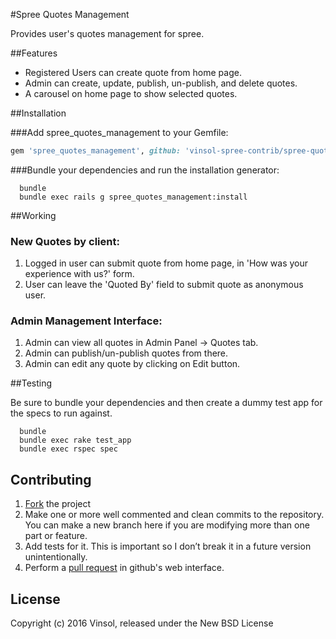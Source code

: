 #Spree Quotes Management

Provides user's quotes management for spree.

##Features

  * Registered Users can create quote from home page.
  * Admin can create, update, publish, un-publish, and delete quotes.
  * A carousel on home page to show selected quotes.

##Installation

###Add spree_quotes_management to your Gemfile:

  ```ruby
  gem 'spree_quotes_management', github: 'vinsol-spree-contrib/spree-quotes-management'
  ```

###Bundle your dependencies and run the installation generator:

  ```shell
    bundle
    bundle exec rails g spree_quotes_management:install
  ```

##Working

### New Quotes by client:

  1. Logged in user can submit quote from home page, in 'How was your experience with us?' form.
  2. User can leave the 'Quoted By' field to submit quote as anonymous user.

### Admin Management Interface:
  1. Admin can view all quotes in Admin Panel -> Quotes tab.
  2. Admin can publish/un-publish quotes from there.
  3. Admin can edit any quote by clicking on Edit button.

##Testing

  Be sure to bundle your dependencies and then create a dummy test app for the specs to run against.

  ```shell
    bundle
    bundle exec rake test_app
    bundle exec rspec spec
  ```

## Contributing

  1. [Fork](https://help.github.com/articles/fork-a-repo) the project
  2. Make one or more well commented and clean commits to the repository. You can make a new branch here if you are modifying more than one part or feature.
  3. Add tests for it. This is important so I don’t break it in a future version unintentionally.
  4. Perform a [pull request](https://help.github.com/articles/using-pull-requests) in github's web interface.

## License
  Copyright (c) 2016 Vinsol, released under the New BSD License
